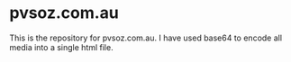 # pvsoz.com.au

This is the repository for pvsoz.com.au. I have used base64 to encode all media into a single html file.
